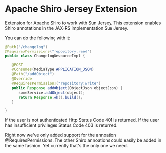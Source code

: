 Apache Shiro Jersey Extension
============

Extension for Apache Shiro to work with Sun Jersey. This extension enables Shiro annotations in the JAX-RS implementation Sun Jersey. 

You can do the following with it: 
```java
@Path("/changelog") 
@RequiresPermissions("repository:read") 
public class ChangelogResourceImpl { 

   @POST 
   @Consumes(MediaType.APPLICATION_JSON) 
   @Path("/addObject") 
   @Override 
   @RequiresPermissions("repository:write") 
   public Response addObject(ObjectJson objectJson) { 
      someService.addObject(object); 
      return Response.ok().build(); 
   } 

} 
```

If the user is not authenticated Http Status Code 401 is returned. If the user has insufficient privileges Status Code 403 is returned. 

Right now we've only added support for the annoation @RequiresPermissions. The other Shiro annoations could easily be added in the same fashion. Yet currently that's the only one we need.